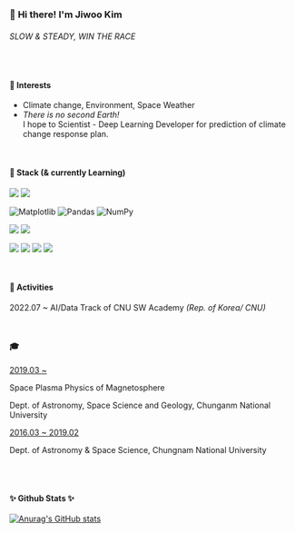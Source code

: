 ### 👋 **Hi there! I'm Jiwoo Kim**

###### *SLOW & STEADY, WIN THE RACE*

<br>


#### 💫 Interests

- Climate change, Environment, Space Weather
- *There is no second Earth!* <br>
  I hope to Scientist - Deep Learning Developer for prediction of climate change response plan. 

<br>


#### 🌱 Stack (& currently Learning)

<img src="https://img.shields.io/badge/Python-3776AB?style=flat&logo=Python&logoColor=white"> <img src="https://img.shields.io/badge/idl-004880?style=flat&logo=idl&logoColor=white">

![Matplotlib](https://img.shields.io/badge/Matplotlib-%23ffffff.svg?style=flat&logo=Matplotlib&logoColor=black) ![Pandas](https://img.shields.io/badge/pandas-%23150458.svg?style=flat&logo=pandas&logoColor=white)  ![NumPy](https://img.shields.io/badge/numpy-%23013243.svg?style=flat&logo=numpy&logoColor=white)

<img src="https://img.shields.io/badge/PyTorch-EE4C2C?style=flat&logo=PyTorch&logoColor=white"> <img src="https://img.shields.io/badge/scikit-learn-F7931E?style=flat&logo=scikit-learn &logoColor=white">

<img src="https://img.shields.io/badge/github-181717?style=flat&logo=github&logoColor=white"> <img src="https://img.shields.io/badge/Notion-000000?style=flat&logo=Notion&logoColor=white"> <img src="https://img.shields.io/badge/Tistory-000000?style=flat&logo=Tistory&logoColor=white"> <img src="https://img.shields.io/badge/AdobePhotoshop-31A8FF?style=flat&logo=AdobePhotoshop&logoColor=white">

<br>

#### 🔭 Activities

2022.07 ~ AI/Data Track of CNU SW Academy *(Rep. of Korea/ CNU)*


<br>

#### 🎓

<u>2019.03 ~ </u>

Space Plasma Physics of Magnetosphere

Dept. of Astronomy, Space Science and Geology, Chunganm National University


<u>2016.03 ~ 2019.02</u>

Dept. of Astronomy & Space Science, Chungnam National University


<br><br>


<h4 align="left">✨ Github Stats ✨</h4>
<div align="left">

[![Anurag's GitHub stats](https://github-readme-stats.vercel.app/api?username=Jiwookimm&hide_title=true&show_icons=true&include_all_commits=true&disable_animations=true&theme=algolia&bg_color=white,grey,darkgrey,black&text_color=black&hide_border=True&include_all_commits=True)](https://github.com/anuraghazra/github-readme-stats)

<br>
<br>
